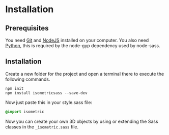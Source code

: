 # Installation

## Prerequisites

You need [Git](https://git-scm.com/downloads) and [NodeJS](https://nodejs.org/en/download/) installed on your computer.
You also need [Python](https://www.python.org/downloads/), this is required by the node-gyp dependency used by node-sass.

## Installation

Create a new folder for the project and open a terminal there to execute the following commands.

```console
npm init
npm install isometricsass --save-dev
```

Now just paste this in your style.sass file:
```sass
@import isometric
```

Now you can create your own 3D objects by using or extending the Sass classes in the `_isometric.sass` file.

